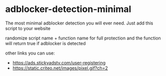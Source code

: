 # adblocker-detection-minimal
The most minimal adblocker detection you will ever need. Just add this script to your website

randomize script name + function name for full protection and the function will return true if adblocker is detected


other links you can use:
  - https://ads.stickyadstv.com/user-registering
  - https://static.criteo.net/images/pixel.gif?ch=2
